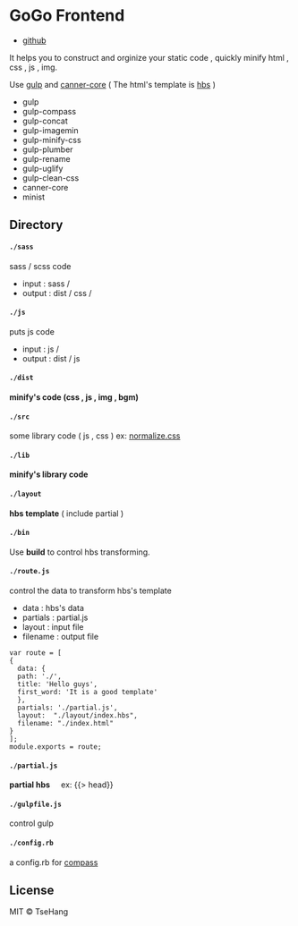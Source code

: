 # GoGo Frontend
- [github](https://github.com/TseHang/generator-okgogoo)

It helps you to construct and orginize your static code , quickly minify html , css , js , img.  

Use [gulp](http://gulpjs.com) and [canner-core](https://www.npmjs.com/package/canner-core)
( The html's template is [hbs](http://handlebarsjs.com) )

+ gulp
+ gulp-compass
+ gulp-concat
+ gulp-imagemin
+ gulp-minify-css
+ gulp-plumber
+ gulp-rename
+ gulp-uglify
+ gulp-clean-css
+ canner-core
+ minist

## Directory

#### `./sass`
sass / scss code
+ input : sass /
+ output : dist / css /

#### `./js`
puts js code
+ input : js /
+ output : dist / js

#### `./dist` 
**minify's code (css , js , img , bgm)**

#### `./src`
some library code ( js , css )
ex: [normalize.css](https://necolas.github.io/normalize.css/)

#### `./lib`
**minify's library code**

#### `./layout`
**hbs template** ( include partial )

#### `./bin`
Use **build** to control hbs transforming.

#### `./route.js`
control the data to transform hbs's template
- data : hbs's data
- partials : partial.js
- layout : input file
- filename : output file   

```
var route = [
{
  data: {
  path: './',
  title: 'Hello guys',
  first_word: 'It is a good template'
  },
  partials: './partial.js',
  layout:  "./layout/index.hbs", 
  filename: "./index.html" 
}
];
module.exports = route;
```

#### `./partial.js`
**partial hbs** &nbsp;&nbsp;&nbsp;&nbsp;ex: {{> head}}

#### `./gulpfile.js`
control gulp

#### `./config.rb`
a config.rb for [compass](http://compass-style.org)

## License
MIT © TseHang